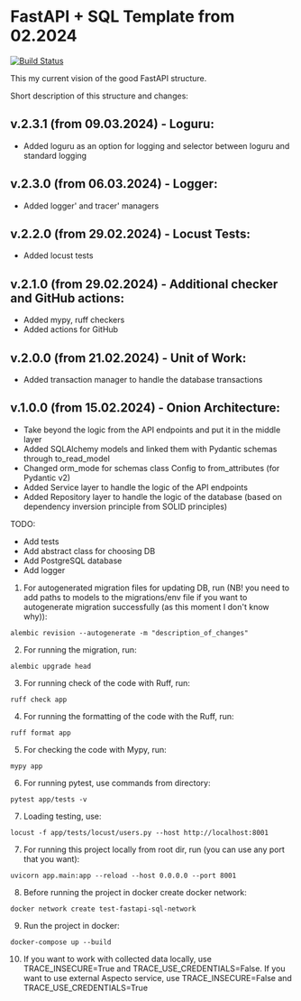 # FastAPI + SQL Template from 02.2024

[![Build Status](https://github.com/vvandriichuk/fastapi_db_template_02_2024/actions/workflows/checks.yml/badge.svg?branch=main)](https://github.com/vvandriichuk/fastapi_db_template_02_2024/actions/workflows/checks.yml)

This my current vision of the good FastAPI structure.

Short description of this structure and changes:

v.2.3.1 (from 09.03.2024) - Loguru:
-
-  Added loguru as an option for logging and selector between loguru and standard logging

v.2.3.0 (from 06.03.2024) - Logger:
-
-  Added logger' and tracer' managers

v.2.2.0 (from 29.02.2024) - Locust Tests:
-
-  Added locust tests

v.2.1.0 (from 29.02.2024) - Additional checker and GitHub actions:
-
- Added mypy, ruff checkers
- Added actions for GitHub

v.2.0.0 (from 21.02.2024) - Unit of Work:
-
- Added transaction manager to handle the database transactions

v.1.0.0 (from 15.02.2024) - Onion Architecture:
-
- Take beyond the logic from the API endpoints and put it in the middle layer
- Added SQLAlchemy models and linked them with Pydantic schemas through to_read_model
- Changed orm_mode for schemas class Config to from_attributes (for Pydantic v2)
- Added Service layer to handle the logic of the API endpoints
- Added Repository layer to handle the logic of the database (based on dependency inversion principle from SOLID principles)

TODO:

- Add tests
- Add abstract class for choosing DB
- Add PostgreSQL database
- Add logger


1. For autogenerated migration files for updating DB, run (NB! you need to add paths to models to the migrations/env file if you want to autogenerate migration successfully (as this moment I don't know why)):

```
alembic revision --autogenerate -m "description_of_changes"

```

2. For running the migration, run:

```
alembic upgrade head
```

3. For running check of the code with Ruff, run:

```
ruff check app
```

4. For running the formatting of the code with the Ruff, run:

```
ruff format app
```

5. For checking the code with Mypy, run:

```
mypy app
```

6. For running pytest, use commands from directory:

```
pytest app/tests -v
```

7. Loading testing, use:
```
locust -f app/tests/locust/users.py --host http://localhost:8001

```

7. For running this project locally from root dir, run (you can use any port that you want):
```
uvicorn app.main:app --reload --host 0.0.0.0 --port 8001
```

8. Before running the project in docker create docker network:

```
docker network create test-fastapi-sql-network
```
9. Run the project in docker:

```
docker-compose up --build
```

10. If you want to work with collected data locally, use TRACE_INSECURE=True and TRACE_USE_CREDENTIALS=False. If you want to use external Aspecto service, use TRACE_INSECURE=False and TRACE_USE_CREDENTIALS=True

